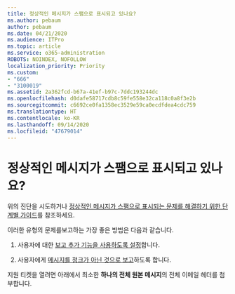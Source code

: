 ```yaml
---
title: 정상적인 메시지가 스팸으로 표시되고 있나요?
ms.author: pebaum
author: pebaum
ms.date: 04/21/2020
ms.audience: ITPro
ms.topic: article
ms.service: o365-administration
ROBOTS: NOINDEX, NOFOLLOW
localization_priority: Priority
ms.custom:
- "666"
- "3100019"
ms.assetid: 2a362fcd-b67a-41ef-b97c-7ddc193244dc
ms.openlocfilehash: d0dafe58717cdb8c59fe558e32ca118c0a8f3e2b
ms.sourcegitcommit: c6692ce0fa1358ec3529e59ca0ecdfdea4cdc759
ms.translationtype: HT
ms.contentlocale: ko-KR
ms.lasthandoff: 09/14/2020
ms.locfileid: "47679014"
---
```

# <a name="do-you-have-legitimate-messages-being-marked-as-spam"></a>정상적인 메시지가 스팸으로 표시되고 있나요?

위의 진단을 시도하거나 [정상적인 메시지가 스팸으로 표시되는 문제를 해결하기 위한 단계별 가이드](https://docs.microsoft.com/microsoft-365/security/office-365-security/anti-spam-protection)를 참조하세요.
  
이러한 유형의 문제를보고하는 가장 좋은 방법은 다음과 같습니다.

1. 사용자에 대한 [보고 추가 기능을 사용하도록 설정](https://docs.microsoft.com/microsoft-365/security/office-365-security/enable-the-report-message-add-in)합니다.

2. 사용자에게 [메시지를 정크가 아닌 것으로 보고](https://support.office.com/article/use-the-report-message-add-in-b5caa9f1-cdf3-4443-af8c-ff724ea719d2)하도록 합니다.

지원 티켓을 열려면 아래에서 최소한 **하나의 전체 원본 메시지**의 전체 이메일 헤더를 첨부합니다.
  